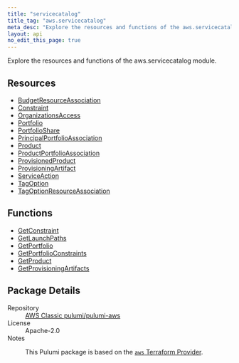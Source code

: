 ```yaml
---
title: "servicecatalog"
title_tag: "aws.servicecatalog"
meta_desc: "Explore the resources and functions of the aws.servicecatalog module."
layout: api
no_edit_this_page: true
---
```


<!-- WARNING: this file was generated by Pulumi Docs Generator. -->
<!-- Do not edit by hand unless you're certain you know what you are doing! -->

Explore the resources and functions of the aws.servicecatalog module.

<h2 id="resources">Resources</h2>
<ul class="api">
    <li><a href="budgetresourceassociation/" title="BudgetResourceAssociation"><span class="api-symbol api-symbol--resource"></span>BudgetResourceAssociation</a></li>
    <li><a href="constraint/" title="Constraint"><span class="api-symbol api-symbol--resource"></span>Constraint</a></li>
    <li><a href="organizationsaccess/" title="OrganizationsAccess"><span class="api-symbol api-symbol--resource"></span>OrganizationsAccess</a></li>
    <li><a href="portfolio/" title="Portfolio"><span class="api-symbol api-symbol--resource"></span>Portfolio</a></li>
    <li><a href="portfolioshare/" title="PortfolioShare"><span class="api-symbol api-symbol--resource"></span>PortfolioShare</a></li>
    <li><a href="principalportfolioassociation/" title="PrincipalPortfolioAssociation"><span class="api-symbol api-symbol--resource"></span>PrincipalPortfolioAssociation</a></li>
    <li><a href="product/" title="Product"><span class="api-symbol api-symbol--resource"></span>Product</a></li>
    <li><a href="productportfolioassociation/" title="ProductPortfolioAssociation"><span class="api-symbol api-symbol--resource"></span>ProductPortfolioAssociation</a></li>
    <li><a href="provisionedproduct/" title="ProvisionedProduct"><span class="api-symbol api-symbol--resource"></span>ProvisionedProduct</a></li>
    <li><a href="provisioningartifact/" title="ProvisioningArtifact"><span class="api-symbol api-symbol--resource"></span>ProvisioningArtifact</a></li>
    <li><a href="serviceaction/" title="ServiceAction"><span class="api-symbol api-symbol--resource"></span>ServiceAction</a></li>
    <li><a href="tagoption/" title="TagOption"><span class="api-symbol api-symbol--resource"></span>TagOption</a></li>
    <li><a href="tagoptionresourceassociation/" title="TagOptionResourceAssociation"><span class="api-symbol api-symbol--resource"></span>TagOptionResourceAssociation</a></li>
</ul>

<h2 id="functions">Functions</h2>
<ul class="api">
    <li><a href="getconstraint/" title="GetConstraint"><span class="api-symbol api-symbol--function"></span>GetConstraint</a></li>
    <li><a href="getlaunchpaths/" title="GetLaunchPaths"><span class="api-symbol api-symbol--function"></span>GetLaunchPaths</a></li>
    <li><a href="getportfolio/" title="GetPortfolio"><span class="api-symbol api-symbol--function"></span>GetPortfolio</a></li>
    <li><a href="getportfolioconstraints/" title="GetPortfolioConstraints"><span class="api-symbol api-symbol--function"></span>GetPortfolioConstraints</a></li>
    <li><a href="getproduct/" title="GetProduct"><span class="api-symbol api-symbol--function"></span>GetProduct</a></li>
    <li><a href="getprovisioningartifacts/" title="GetProvisioningArtifacts"><span class="api-symbol api-symbol--function"></span>GetProvisioningArtifacts</a></li>
</ul>

<h2 id="package-details">Package Details</h2>
<dl class="package-details">
	<dt>Repository</dt>
	<dd><a href="https://github.com/pulumi/pulumi-aws">AWS Classic pulumi/pulumi-aws</a></dd>
	<dt>License</dt>
	<dd>Apache-2.0</dd>
	<dt>Notes</dt>
	<dd><p>This Pulumi package is based on the <a href="https://github.com/hashicorp/terraform-provider-aws"><code>aws</code> Terraform Provider</a>.</p>
</dd>
</dl>

